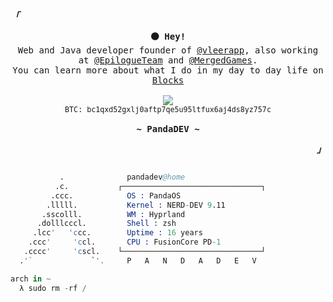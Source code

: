 <div align="justify">

<p align="left"><strong><samp><i>「</i></samp></strong></p>
  <p align="center">
    <samp>
      <b>
        ⚫ Hey!
      </b>
      <br>
        Web and Java developer founder of <a href="https://github.com/vleerapp">@vleerapp</a>, also working at <a href="https://github.com/EpilogueTeam">@EpilogueTeam</a> and <a href="https://github.com/MergedGames">@MergedGames</a>.<br>You can learn more about what I do in my day to day life on <a href="https://blocks.pandadev.net">Blocks</a>
      <br>
      <br>
      <a href="https://buymeacoffee.com/pandadev_"><img src="https://img.shields.io/badge/Buy_Me_A_Coffee-FFDD00?style=for-the-badge&logo=buy-me-a-coffee&logoColor=black"/></a>
      <br>
      <small>BTC: bc1qxd52gxlj0aftp7qe5u95ltfux6aj4ds8yz757c</small>
      <br>
      <br>
      <b>
         ~ PandaDEV ~
      </b>
      <br>
    </samp>
  </p>
<p align="right"><strong><samp><i>」</i></samp></strong></p>

```s

           .             ​ pandadev@home 
          .c.           ┌───────────────────────────────┐ 
         .ccc.           ​ OS : PandaOS 
        .lllll.          ​ Kernel : NERD-DEV 9.11 
       .sscolll.         ​ WM : Hyprland
      .dolllcccl.        ​ Shell : zsh
     .lcc'   'ccc.       ​ Uptime : 16 years
    .ccc'     'ccl.      ​ CPU : FusionCore PD-1
   .cccc'     'cscl.    └───────────────────────────────┘ 
  .'`             `'.     P   A   N   D   A   D   E   V 

arch in ~ 
  λ sudo rm -rf /
```
